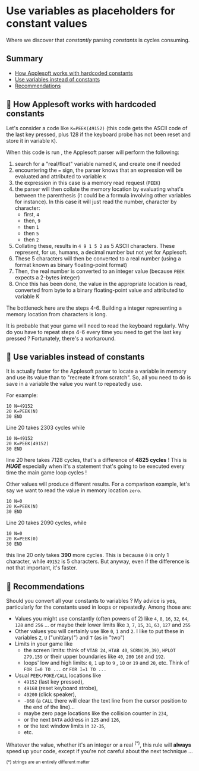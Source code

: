 # Use variables as placeholders for constant values
Where we discover that *constantly* parsing *constants* is cycles consuming.
## Summary
- [How Applesoft works with hardcoded constants](#-how-applesoft-works-with-hardcoded-constants)
- [Use variables instead of constants](#-use-variables-instead-of-constants)
- [Recommendations](#-recommendations)

## 🍎 How Applesoft works with hardcoded constants

Let's consider a code like ``K=PEEK(49152)`` (this code gets the ASCII code of the last key pressed, plus 128 if the keyboard probe has not been reset and store it in variable ``K``).

When this code is run , the Applesoft parser will perform the following:

1. search for a "real/float" variable named ``K``, and create one if needed
2. encountering the ``=`` sign, the parser knows that an expression will be evaluated and attributed to variable ``K``
3. the expression in this case is a memory read request (``PEEK``)
4. the parser will then collate the memory location by evaluating what's between the parenthesis (it could be a formula involving other variables for instance). In this case it will just read the number, character by character:
   * first, ``4``
   * then, ``9``
   * then ``1``
   * then ``5``
   * then ``2``
5. Collating these, results in ``4 9 1 5 2`` as 5 ASCII characters. These represent, for us, humans, a decimal number but not yet for Applesoft.
6. These 5 characters will then be converted to a real number (using a format known as binary floating-point format)
7. Then, the real number is converted to an integer value (because ``PEEK`` expects a 2-bytes integer)
8. Once this has been done, the value in the appropriate location is read, converted from byte to a binary floating-point value and attributed to variable K

The bottleneck here are the steps 4-6. Building a integer representing a memory location from characters is long.

It is probable that your game will need to read the keyboard regularly. Why do you have to repeat steps 4-6 every time you need to get the last key pressed ? Fortunately, there's a workaround.

## 🍎 Use variables instead of constants

It is actually faster for the Applesoft parser to locate a variable in memory and use its value than to "recreate it from scratch". So, all you need to do is save in a variable the value you want to repeatedly use.

For example:

```basic
10 N=49152
20 K=PEEK(N)
30 END
```

Line 20 takes 2303 cycles while

```basic
10 N=49152
20 K=PEEK(49152)
30 END
```

line 20 here takes 7128 cycles, that's a difference of **4825 cycles** ! This is ***HUGE*** especially when it's a statement that's going to be executed every time the main game loop cycles !

Other values will produce different results. For a comparison example, let's say we want to read the value in memory location ``zero``.

```basic
10 N=0
20 K=PEEK(N)
30 END
```

Line 20 takes 2090 cycles, while

```basic
10 N=0
20 K=PEEK(0)
30 END
```

this line 20 only takes **390** more cycles. This is because ``0`` is only 1 character, while ``49152`` is 5 characters. But anyway, even if the difference is not that important, it's faster.

## 🍎 Recommendations

Should you convert all your constants to variables ? My advice is yes, particularly for the constants used in loops or repeatedly. Among those are:

* Values you might use constantly (often powers of 2) like ``4``, ``8``, ``16``, ``32``, ``64``, ``128`` and ``256`` ... or maybe their lower limits like ``3``, ``7``, ``15``, ``31``, ``63``, ``127`` and ``255``
* Other values you will certainly use like ``0``, ``1`` and ``2``. I like to put these in variables ``Z``, ``U`` ("unit(ary)") and ``T`` (as in "two")
* Limits in your game like
  * the screen limits: think of ``VTAB 24``, ``HTAB 40``, ``SCRN(39,39)``, ``HPLOT 279,159`` or their upper boundaries like ``40``, ``280`` ``160`` and ``192``.
  * loops' low and high limits: ``0``, ``1`` up to ``9`` , ``10`` or ``19`` and ``20``, etc. Think of ``FOR I=0 TO ...`` or ``FOR I=1 TO ...``
* Usual ``PEEK/POKE/CALL`` locations like 
  * ``49152`` (last key pressed), 
  * ``49168`` (reset keyboard strobe), 
  * ``49200`` (click speaker), 
  * ``-868`` (a ``CALL`` there will clear the text line from the cursor position to the end of the line)...
  * maybe zero page locations like the collision counter in ``234``, 
  * or the next ``DATA`` address in ``125`` and ``126``, 
  * or the text window limits in ``32-35``, 
  * etc.

Whatever the value, whether it's an integer or a real <sup>(*)</sup>, this rule will **always** speed up your code, except if you're not careful about the next technique ...

<sup>(*) strings are an entirely different matter</sup>
